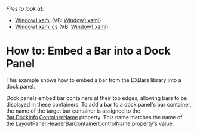<!-- default file list -->
*Files to look at*:

* [Window1.xaml](./CS/DockingAndBarsIntegration/Window1.xaml) (VB: [Window1.xaml](./VB/DockingAndBarsIntegration/Window1.xaml))
* [Window1.xaml.cs](./CS/DockingAndBarsIntegration/Window1.xaml.cs) (VB: [Window1.xaml](./VB/DockingAndBarsIntegration/Window1.xaml))
<!-- default file list end -->
# How to: Embed a Bar into a Dock Panel


<p>This example shows how to embed a bar from the DXBars library into a dock panel.</p>
<p>Dock panels embed bar containers at their top edges, allowing bars to be displayed in these containers. To add a bar to a dock panel's bar container, the name of the target bar container is assigned to the <a href="https://documentation.devexpress.com/#WPF/DevExpressXpfBarsBar_DockInfotopic">Bar.DockInfo</a>.<a href="https://documentation.devexpress.com/#WPF/DevExpressXpfBarsBarDockInfo_ContainerNametopic">ContainerName</a> property. This name matches the name of the <a href="https://documentation.devexpress.com/#WPF/DevExpressXpfDockingBaseLayoutItem_HeaderBarContainerControlNametopic">LayoutPanel.HeaderBarContainerControlName</a> property's value.</p>

<br/>


